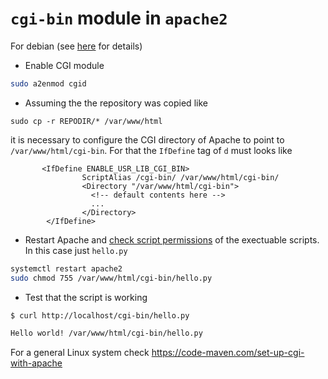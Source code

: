 # `cgi-bin` module in `apache2`
For debian (see [here](https://www.server-world.info/en/note?os=Debian_9&p=httpd&f=2) for details)
* Enable CGI module
```bash
sudo a2enmod cgid
```
* Assuming the the repository was copied like
```
sudo cp -r REPODIR/* /var/www/html
```
it is necessary to configure the CGI directory of Apache to point to `/var/www/html/cgi-bin`. For that the `IfDefine` tag of `d` must looks like
```xhtml
       <IfDefine ENABLE_USR_LIB_CGI_BIN>
                ScriptAlias /cgi-bin/ /var/www/html/cgi-bin/
                <Directory "/var/www/html/cgi-bin">
                  <!-- default contents here -->
                  ...
                </Directory>
        </IfDefine>
```
* Restart Apache and [check script permissions](https://askubuntu.com/a/932719/678974) of the exectuable scripts. In this case just `hello.py`
```bash
systemctl restart apache2
sudo chmod 755 /var/www/html/cgi-bin/hello.py
```
* Test that the script is working
```bash
$ curl http://localhost/cgi-bin/hello.py

Hello world! /var/www/html/cgi-bin/hello.py
```
For a general Linux system check https://code-maven.com/set-up-cgi-with-apache

